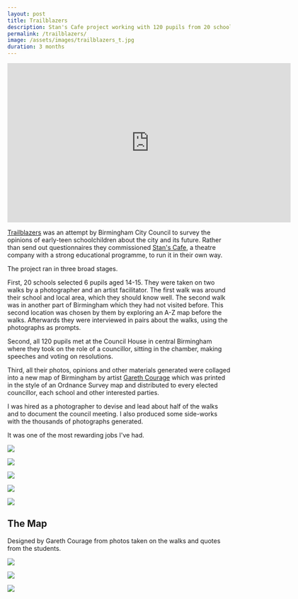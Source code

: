 ```yaml
---
layout: post
title: Trailblazers
description: Stan's Cafe project working with 120 pupils from 20 schools to discover their opinions about Birmingham through photography. 
permalink: /trailblazers/
image: /assets/images/trailblazers_t.jpg
duration: 3 months
---
```


<iframe title="vimeo-player" src="https://player.vimeo.com/video/164324550" width="640" height="360" frameborder="0" allowfullscreen></iframe>

[Trailblazers](http://www.stanscafe.co.uk/trailblazers.html) was an attempt by Birmingham City Council to survey the opinions of early-teen schoolchildren about the city and its future. Rather than send out questionnaires they commissioned [Stan's Cafe](http://www.stanscafe.co.uk/), a theatre company with a strong educational programme, to run it in their own way. 

The project ran in three broad stages. 

First, 20 schools selected 6 pupils aged 14-15. They were taken on two walks by a photographer and an artist facilitator. The first walk was around their school and local area, which they should know well. The second walk was in another part of Birmingham which they had not visited before. This second location was chosen by them by exploring an A-Z map before the walks. Afterwards they were interviewed in pairs about the walks, using the photographs as prompts. 

Second, all 120 pupils met at the Council House in central Birmingham where they took on the role of a councillor, sitting in the chamber, making speeches and voting on resolutions. 

Third, all their photos, opinions and other materials generated were collaged into a new map of Birmingham by artist [Gareth Courage](http://www.garethcourage.co.uk) which was printed in the style of an Ordnance Survey map and distributed to every elected councillor, each school and other interested parties. 

I was hired as a photographer to devise and lead about half of the walks and to document the council meeting. I also produced some side-works with the thousands of photographs generated. 

It was one of the most rewarding jobs I've had. 

![](http://art.peteashton.com/assets/images/trailblazers-kids-01.jpg)

![](http://art.peteashton.com/assets/images/trailblazers-kids-02.jpg)

![](http://art.peteashton.com/assets/images/trailblazers-kids-03.jpg)

![](http://art.peteashton.com/assets/images/trailblazers-kids-04.jpg)

![](http://art.peteashton.com/assets/images/trailblazers-kids-05.jpg)

## The Map

Designed by Gareth Courage from photos taken on the walks and quotes from the students. 

![](http://art.peteashton.com/assets/images/trailblazers-map-full.jpg)

![](http://art.peteashton.com/assets/images/trailblazers-map-detail-1.jpg)

![](http://art.peteashton.com/assets/images/trailblazers-map-detail-2.jpg)


